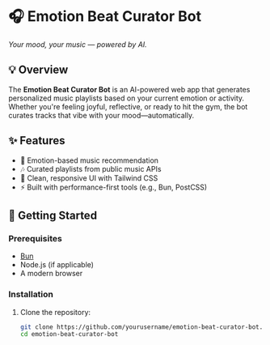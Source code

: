 # 🎧 Emotion Beat Curator Bot

*Your mood, your music — powered by AI.*

## 💡 Overview

The **Emotion Beat Curator Bot** is an AI-powered web app that generates personalized music playlists based on your current emotion or activity. Whether you're feeling joyful, reflective, or ready to hit the gym, the bot curates tracks that vibe with your mood—automatically.

## ✨ Features

- 🧠 Emotion-based music recommendation
- 🎶 Curated playlists from public music APIs
- 🎨 Clean, responsive UI with Tailwind CSS
- ⚡ Built with performance-first tools (e.g., Bun, PostCSS)

## 🚀 Getting Started

### Prerequisites

- [Bun](https://bun.sh/)
- Node.js (if applicable)
- A modern browser

### Installation

1. Clone the repository:

   ```bash
   git clone https://github.com/yourusername/emotion-beat-curator-bot.git
   cd emotion-beat-curator-bot
